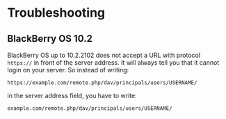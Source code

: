 Troubleshooting
===============

BlackBerry OS 10.2
------------------

BlackBerry OS up to 10.2.2102 does not accept a URL with protocol
`https://` in front of the server address. It will always tell you that
it cannot login on your server. So instead of writing:

    https://example.com/remote.php/dav/principals/users/USERNAME/

in the server address field, you have to write:

    example.com/remote.php/dav/principals/users/USERNAME/
